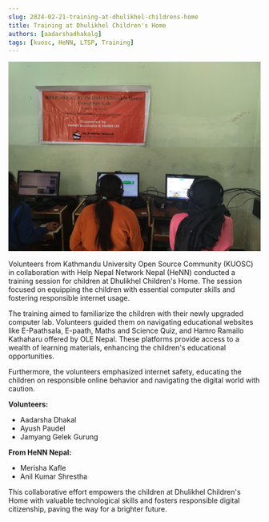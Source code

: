```yaml
---
slug: 2024-02-21-training-at-dhulikhel-childrens-home
title: Training at Dhulikhel Children's Home
authors: [aadarshadhakalg]
tags: [kuosc, HeNN, LTSP, Training]
---
```


![Training](./training.jpg)

Volunteers from Kathmandu University Open Source Community (KUOSC) in collaboration with Help Nepal Network Nepal (HeNN) conducted a training session for children at Dhulikhel Children's Home. The session focused on equipping the children with essential computer skills and fostering responsible internet usage.

The training aimed to familiarize the children with their newly upgraded computer lab. Volunteers guided them on navigating educational websites like E-Paathsala, E-paath, Maths and Science Quiz, and Hamro Ramailo Kathaharu offered by OLE Nepal. These platforms provide access to a wealth of learning materials, enhancing the children's educational opportunities.

Furthermore, the volunteers emphasized internet safety, educating the children on responsible online behavior and navigating the digital world with caution.

**Volunteers:**
- Aadarsha Dhakal
- Ayush Paudel
- Jamyang Gelek Gurung

**From HeNN Nepal:**
- Merisha Kafle
- Anil Kumar Shrestha


This collaborative effort empowers the children at Dhulikhel Children's Home with valuable technological skills and fosters responsible digital citizenship, paving the way for a brighter future.